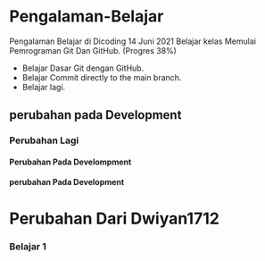 # Pengalaman-Belajar
Pengalaman Belajar di Dicoding
14 Juni 2021
Belajar kelas Memulai Pemrograman Git Dan GitHub. (Progres 38%)
* Belajar Dasar Git dengan GitHub.
* Belajar Commit directly to the main branch.
* Belajar lagi.

## perubahan pada Development
### Perubahan Lagi
#### Perubahan Pada Develompment
#### perubahan Pada Development
# Perubahan Dari Dwiyan1712
### Belajar 1
